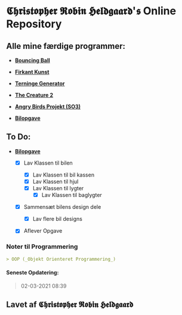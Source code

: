 # 𝕮𝖍𝖗𝖎𝖘𝖙𝖔𝖕𝖍𝖊𝖗 𝕽𝖔𝖇𝖎𝖓 𝕳𝖊𝖑𝖉𝖌𝖆𝖆𝖗𝖉'𝖘 Online Repository

## Alle mine færdige programmer:

- [**Bouncing Ball**](https://github.com/Christorob/Programmering-Christorob/tree/main/Bouncing_ball)

- [**Firkant Kunst**](https://github.com/Christorob/Programmering-Christorob/tree/main/FirkantKunst)

- [**Terninge Generator**](https://github.com/Christorob/Programmering-Christorob/tree/main/TerningeGenerator_Opgave)

- [**The Creature 2**](https://github.com/Christorob/Programmering-Christorob/tree/main/TheCreature_2_2020)

- [**Angry Birds Projekt (SO3)**](https://github.com/Christorob/Programmering-Christorob/tree/main/Angry_Birds_V2_SO3)

- [**Bilopgave**](https://github.com/Christorob/Programmering-Christorob/tree/main/Bilopgave)


## To Do:

- [**Bilopgave**](https://github.com/Christorob/Programmering-Christorob/tree/main/Bilopgave)
  - [x] Lav Klassen til bilen
    - [x] Lav Klassen til bil kassen
    - [x] Lav Klassen til hjul
    - [x] Lav Klassen til lygter
      - [x] Lav Klassen til baglygter
  - [x] Sammensæt bilens design dele
    - [x] Lav flere bil designs
  - [x] Aflever Opgave
 

### Noter til Programmering
```markdown
> OOP (_Objekt Orienteret Programmering_)


```

#### Seneste Opdatering:
> 02-03-2021 08:39

## Lavet af 𝕮𝖍𝖗𝖎𝖘𝖙𝖔𝖕𝖍𝖊𝖗 𝕽𝖔𝖇𝖎𝖓 𝕳𝖊𝖑𝖉𝖌𝖆𝖆𝖗𝖉
